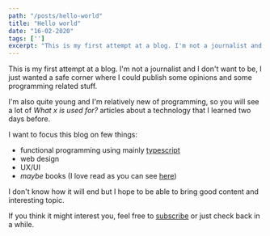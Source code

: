 ```yaml
---
path: "/posts/hello-world"
title: "Hello world"
date: "16-02-2020"
tags: ['']
excerpt: "This is my first attempt at a blog. I'm not a journalist and I don't want to be, I just wanted a safe corner where I could publish some opinions and some programming related stuff."
---
```


This is my first attempt at a blog. I'm not a journalist and I don't want to be, I just wanted a safe corner where I could publish some opinions and some programming related stuff.

I'm also quite young and I'm relatively new of programming, so you will see a lot of _What x is used for?_ articles about a technology that I learned two days before.

I want to focus this blog on few things:
* functional programming using mainly [typescript](https://www.typescriptlang.org/)
* web design
* UX/UI
* _maybe_ books (I love read as you can see [here](https://christianpredebon.it/))

I don't know how it will end but I hope to be able to bring good content and interesting topic.

If you think it might interest you, feel free to [subscribe](https://christianpredebon.it/) or just check back in a while.